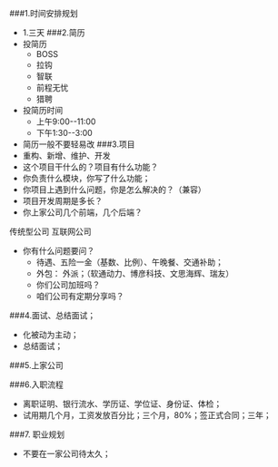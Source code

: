 ###1.时间安排规划
   + 1.三天
###2.简历
   + 投简历
      - BOSS 
      - 拉钩
      - 智联
      - 前程无忧 
      - 猎聘
   +  投简历时间
      - 上午9:00--11:00
      - 下午1:30--3:00
   +  简历一般不要轻易改
###3.项目 
   +  重构、新增、维护、开发
   +  这个项目干什么的？项目有什么功能？
   +  你负责什么模块，你写了什么功能；
   +  你项目上遇到什么问题，你是怎么解决的？（兼容）
   +  项目开发周期是多长？
   +  你上家公司几个前端，几个后端？
   
   传统型公司 互联网公司
   + 你有什么问题要问？
      - 待遇、五险一金（基数、比例）、午晚餐、交通补助；
      - 外包： 外派；（软通动力、博彦科技、文思海辉、瑞友）
      - 你们公司加班吗？
      - 咱们公司有定期分享吗？
   
###4.面试、总结面试；

   +  化被动为主动；
   +  总结面试；

###5.上家公司

     
###6.入职流程
   + 离职证明、银行流水、学历证、学位证、身份证、体检；
   + 试用期几个月，工资发放百分比；三个月，80%；签正式合同；三年；
   
###7. 职业规划
  
  + 不要在一家公司待太久；